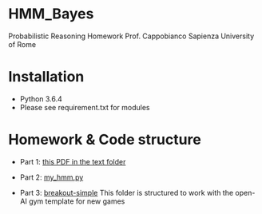 # HMM_Bayes
Probabilistic Reasoning Homework
Prof. Cappobianco
Sapienza University of Rome

# Installation
- Python 3.6.4
- Please see requirement.txt for modules

# Homework & Code structure
* Part 1: [this PDF in the text folder](text/homework.pdf)

* Part 2: [my_hmm.py](my_hmm.py)

* Part 3: [breakout-simple](breakout-simple)
This folder is structured to work with the open-AI gym template for new games
